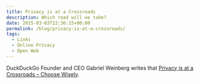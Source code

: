 ```yaml
---
title: Privacy is at a Crossroads
description: Which road will we take?
date: 2015-03-03T22:36:15+00:00
permalink: /blog/privacy-is-at-a-crossroads/
tags:
  - Links
  - Online Privacy
  - Open Web
---
```


DuckDuckGo Founder and CEO Gabriel Weinberg writes that [Privacy is at a Crossroads – Choose Wisely](https://medium.com/@yegg/privacy-is-at-a-crossroads-choose-wisely-96bac0644ec1).